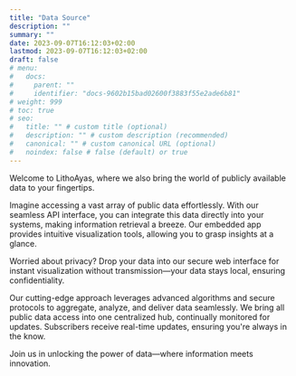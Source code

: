 ```yaml
---
title: "Data Source"
description: ""
summary: ""
date: 2023-09-07T16:12:03+02:00
lastmod: 2023-09-07T16:12:03+02:00
draft: false
# menu:
#   docs:
#     parent: ""
#     identifier: "docs-9602b15bad02600f3883f55e2ade6b81"
# weight: 999
# toc: true
# seo:
#   title: "" # custom title (optional)
#   description: "" # custom description (recommended)
#   canonical: "" # custom canonical URL (optional)
#   noindex: false # false (default) or true
---
```


Welcome to LithoAyas, where we also bring the world of publicly available data to your fingertips. 


Imagine accessing a vast array of public data effortlessly. With our seamless API interface, you can integrate this data directly into your systems, making information retrieval a breeze. Our embedded app provides intuitive visualization tools, allowing you to grasp insights at a glance.

Worried about privacy? Drop your data into our secure web interface for instant visualization without transmission—your data stays local, ensuring confidentiality.

Our cutting-edge approach leverages advanced algorithms and secure protocols to aggregate, analyze, and deliver data seamlessly. We bring all public data access into one centralized hub, continually monitored for updates. Subscribers receive real-time updates, ensuring you're always in the know.

Join us in unlocking the power of data—where information meets innovation.